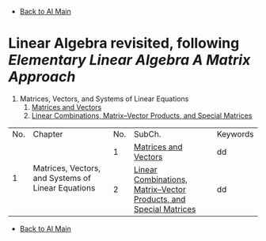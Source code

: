 * [Back to AI Main](../../README.md)

# Linear Algebra revisited, following *Elementary Linear Algebra A Matrix Approach*

<!-- ### Chapters and Topics
|No.|Chapter|Topics|
|:-:|:------|:-----|
| 1 |[Matrices, Vectors, and Systems of Linear Equations](./ch01/note.md)|matrices; vectors; linear equations; sets; linear independence; | -->

1. Matrices, Vectors, and Systems of Linear Equations
   1. [Matrices and Vectors](./ch01/01/note.md)
   2. [Linear Combinations, Matrix–Vector Products, and Special Matrices](./ch01/02/note.md)

<table>
<tr>
   <td >No.</td>
   <td width="35%">Chapter</td>
   <td >No.</td>
   <td width="35%">SubCh.</td>
   <td>Keywords</td>
</tr>

<tr>
   <td rowspan="2">1</td>
   <td rowspan="2">Matrices, Vectors, and Systems of Linear Equations</td>
   <td>1</td>
   <td><a href="./ch01/01/note.md">Matrices and Vectors</a></td>
   <td>dd</td>
</tr>
<tr>
   <td>2</td>
   <td><a href="./ch01/02/note.md">Linear Combinations, Matrix–Vector Products, and Special Matrices</a></td>
   <td>dd</td>
</tr>

</table>



* [Back to AI Main](../../README.md)